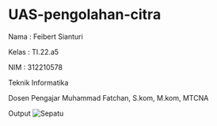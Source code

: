 # UAS-pengolahan-citra


Nama      : Feibert Sianturi

Kelas     : TI.22.a5

NIM       : 312210578

Teknik Informatika

Dosen Pengajar Muhammad Fatchan, S.kom, M.kom, MTCNA


 Output
    ![Sepatu](https://github.com/feibert2004/UAS-pengolahan-citra/assets/123952371/7b5a148c-350a-4482-ae9c-2fe487b48399)


    
